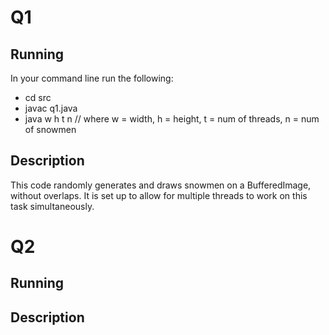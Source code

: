 # Q1

## Running
In your command line run the following:
 - cd src
 - javac q1.java
 - java w h t n     // where w = width, h = height, t = num of threads, n = num of snowmen

## Description
This code randomly generates and draws snowmen on a BufferedImage, without overlaps.
It is set up to allow for multiple threads to work on this task simultaneously.

# Q2

## Running

## Description